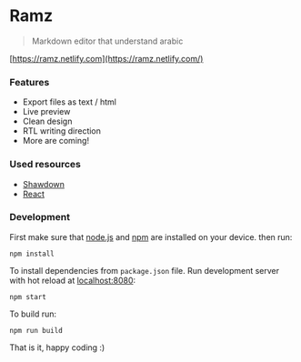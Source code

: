 # Ramz
> Markdown editor that understand arabic

[https://ramz.netlify.com](https://ramz.netlify.com/)

### Features
- Export files as text / html
- Live preview
- Clean design
- RTL writing direction
- More are coming!
### Used resources
- [Shawdown](https://github.com/showdownjs/showdown)
- [React](https://github.com/facebook/react)

### Development
First make sure that [node.js](https://nodejs.org) and [npm](https://www.npmjs.com/) are installed on your device. 
then run:

    npm install
To install dependencies from `package.json` file.
Run development server with hot reload at [localhost:8080](localhost:8080):

    npm start
To build run:

    npm run build

   That is it, happy coding :)
